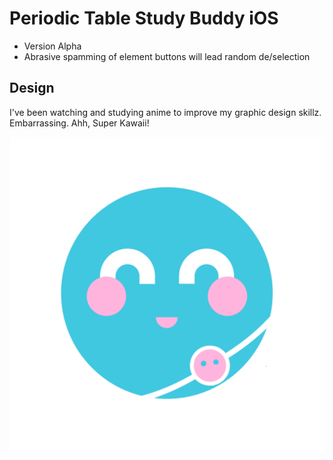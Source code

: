 # Periodic Table Study Buddy iOS

- Version Alpha
- Abrasive spamming of element buttons will lead random de/selection

## Design

I've been watching and studying anime to improve my graphic design skillz. Embarrassing. Ahh, Super Kawaii!

![Cute Atom](/PeriodicTableStudyBuddy/Assets.xcassets/hydrogen.imageset/hydrogen.png)
